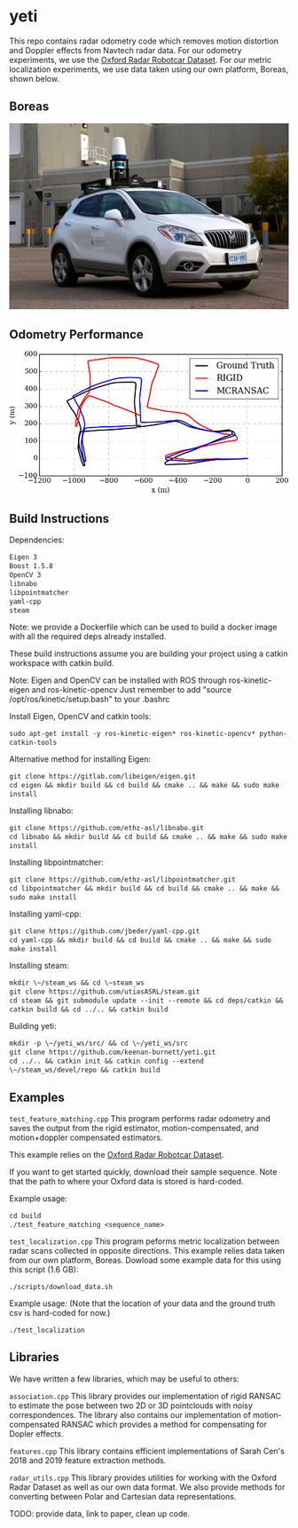 # yeti

This repo contains radar odometry code which removes motion distortion and Doppler effects from Navtech radar data. For our odometry experiments, we use the [Oxford Radar Robotcar Dataset](https://oxford-robotics-institute.github.io/radar-robotcar-dataset/). For our metric localization experiments, we use data taken using our own platform, Boreas, shown below.

## Boreas
![Boreas](figs/boreas.JPG "Boreas")

## Odometry Performance
![Odom](figs/trajectory.png "Odom")

## Build Instructions

Dependencies:

```
Eigen 3
Boost 1.5.8
OpenCV 3
libnabo
libpointmatcher
yaml-cpp
steam
```

Note: we provide a Dockerfile which can be used to build a docker image with all the required deps already installed.

These build instructions assume you are building your project using a catkin workspace with catkin build.

Note: Eigen and OpenCV can be installed with ROS through ros-kinetic-eigen and ros-kinetic-opencv
Just remember to add "source /opt/ros/kinetic/setup.bash" to your .bashrc

Install Eigen, OpenCV and catkin tools:
```
sudo apt-get install -y ros-kinetic-eigen* ros-kinetic-opencv* python-catkin-tools
```

Alternative method for installing Eigen:

```
git clone https://gitlab.com/libeigen/eigen.git
cd eigen && mkdir build && cd build && cmake .. && make && sudo make install
```

Installing libnabo:

```
git clone https://github.com/ethz-asl/libnabo.git
cd libnabo && mkdir build && cd build && cmake .. && make && sudo make install
```

Installing libpointmatcher:

```
git clone https://github.com/ethz-asl/libpointmatcher.git
cd libpointmatcher && mkdir build && cd build && cmake .. && make && sudo make install
```

Installing yaml-cpp:

```
git clone https://github.com/jbeder/yaml-cpp.git
cd yaml-cpp && mkdir build && cd build && cmake .. && make && sudo make install
```

Installing steam:

```
mkdir \~/steam_ws && cd \~steam_ws
git clone https://github.com/utiasASRL/steam.git
cd steam && git submodule update --init --remote && cd deps/catkin && catkin build && cd ../.. && catkin build
```

Building yeti:

```
mkdir -p \~/yeti_ws/src/ && cd \~/yeti_ws/src
git clone https://github.com/keenan-burnett/yeti.git
cd ../.. && catkin init && catkin config --extend \~/steam_ws/devel/repo && catkin build
```

## Examples

`test_feature_matching.cpp` This program performs radar odometry and saves the output from the rigid estimator, motion-compensated, and motion+doppler compensated estimators.

This example relies on the [Oxford Radar Robotcar Dataset](https://oxford-robotics-institute.github.io/radar-robotcar-dataset/).

If you want to get started quickly, download their sample sequence. Note that the path to where your Oxford data is stored is hard-coded.

Example usage:
```
cd build
./test_feature_matching <sequence_name>
```

`test_localization.cpp` This program peforms metric localization between radar scans collected in opposite directions. This example relies data taken from our own platform, Boreas. Dowload some example data for this using this script (1.6 GB):

```
./scripts/download_data.sh
```

Example usage: (Note that the location of your data and the ground truth csv is hard-coded for now.)
```
./test_localization
```

## Libraries
We have written a few libraries, which may be useful to others:

`association.cpp` This library provides our implementation of rigid RANSAC to estimate the pose between two 2D or 3D pointclouds with noisy correspondences. The library also contains our implementation of motion-compensated RANSAC which provides a method for compensating for Dopler effects.

`features.cpp` This library contains efficient implementations of Sarah Cen's 2018 and 2019 feature extraction methods.

`radar_utils.cpp` This library provides utilities for working with the Oxford Radar Dataset as well as our own data format. We also provide methods for converting between Polar and Cartesian data representations.

TODO: provide data, link to paper, clean up code.
